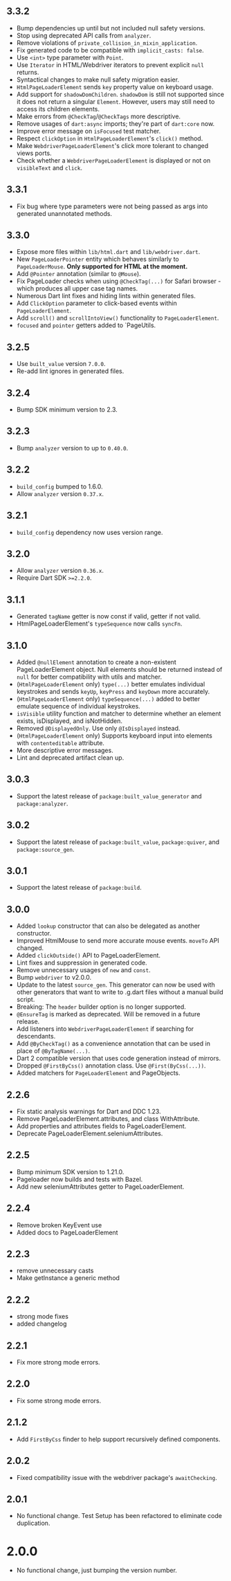 ## 3.3.2

- Bump dependencies up until but not included null safety versions.
- Stop using deprecated API calls from `analyzer`.
- Remove violations of `private_collision_in_mixin_application`.
- Fix generated code to be compatible with `implicit_casts: false`.
- Use `<int>` type parameter with `Point`.
- Use `Iterator` in HTML/Webdriver iterators to prevent explicit `null` returns.
- Syntactical changes to make null safety migration easier.
- `HtmlPageLoaderElement` sends `key` property value on keyboard usage.
- Add support for `shadowDomChildren`. `shadowDom` is still not supported since it does not return a singular `Element`. However, users may still need to access its children elements.
- Make errors from `@CheckTag`/`@CheckTags` more descriptive.
- Remove usages of `dart:async` imports; they're part of `dart:core` now.
- Improve error message on `isFocused` test matcher.
- Respect `clickOption` in `HtmlPageLoaderElement`'s `click()` method.
- Make `WebdriverPageLoaderElement`'s click more tolerant to changed views ports.
- Check whether a `WebdriverPageLoaderElement` is displayed or not on `visibleText` and `click`.

## 3.3.1

- Fix bug where type parameters were not being passed as args into generated
  unannotated methods.

## 3.3.0

- Expose more files within `lib/html.dart` and `lib/webdriver.dart`.
- New `PageLoaderPointer` entity which behaves similarly to `PageLoaderMouse`. **Only supported for HTML at the moment.**
- Add `@Pointer` annotation (similar to `@Mouse`).
- Fix PageLoader checks when using `@CheckTag(...)` for Safari browser - which produces all upper case tag names.
- Numerous Dart lint fixes and hiding lints within generated files.
- Add `ClickOption` parameter to click-based events within `PageLoaderElement`.
- Add `scroll()` and `scrollIntoView()` functionality to `PageLoaderElement`.
- `focused` and `pointer` getters added to `PageUtils.

## 3.2.5

- Use `built_value` version `7.0.0`.
- Re-add lint ignores in generated files.

## 3.2.4
- Bump SDK minimum version to 2.3.

## 3.2.3
- Bump `analyzer` version to up to `0.40.0`.

## 3.2.2

- `build_config` bumped to 1.6.0.
- Allow `analyzer` version `0.37.x`.

## 3.2.1

- `build_config` dependency now uses version range.

## 3.2.0

- Allow `analyzer` version `0.36.x`.
- Require Dart SDK `>=2.2.0`.

## 3.1.1

- Generated `tagName` getter is now const if valid, getter if not valid.
- HtmlPageLoaderElement's `typeSequence` now calls `syncFn`.

## 3.1.0

- Added `@nullElement` annotation to create a non-existent PageLoaderElement object. 
  Null elements should be returned instead of `null` for better compatibility with
  utils and matcher.
- (`HtmlPageLoaderElement` only) `type(...)` better emulates individual keystrokes and sends
  `keyUp`, `keyPress` and `keyDown` more accurately.
- (`HtmlPageLoaderElement` only) `typeSequence(...)` added to better emulate sequence of
  individual keystrokes.
- `isVisible` utility function and matcher to determine whether an element exists,
  isDisplayed, and isNotHidden.
- Removed `@DisplayedOnly`. Use only `@IsDisplayed` instead.
- (`HtmlPageLoaderElement` only) Supports keyboard input into elements with 
  `contenteditable` attribute.
- More descriptive error messages.
- Lint and deprecated artifact clean up.

## 3.0.3

- Support the latest release of `package:built_value_generator`
  and `package:analyzer`.

## 3.0.2

- Support the latest release of `package:built_value`,
  `package:quiver`, and `package:source_gen`.

## 3.0.1

- Support the latest release of `package:build`.

## 3.0.0

- Added `lookup` constructor that can also be delegated as another constructor.
- Improved HtmlMouse to send more accurate mouse events. `moveTo` API changed.
- Added `clickOutside()` API to PageLoaderElement.
- Lint fixes and suppression in generated code.
- Remove unnecessary usages of `new` and `const`.
- Bump `webdriver` to v2.0.0.
- Update to the latest `source_gen`. This generator can now be used with other
  generators that want to write to .g.dart files without a manual build script.
- Breaking: The `header` builder option is no longer supported.
- `@EnsureTag` is marked as deprecated. Will be removed in a future
  release.
- Add listeners into `WebdriverPageLoaderElement` if searching for
  descendants.
- Add `@ByCheckTag()` as a convenience annotation that can be used
  in place of `@ByTagName(...)`.
- Dart 2 compatible version that uses code generation instead of
  mirrors.
- Dropped `@FirstByCss()` annotation class. Use `@First(ByCss(...))`.
- Added matchers for `PageLoaderElement` and PageObjects.

## 2.2.6

* Fix static analysis warnings for Dart and DDC 1.23.
* Remove PageLoaderElement.attributes, and class WithAttribute.
* Add properties and attributes fields to PageLoaderElement.
* Deprecate PageLoaderElement.seleniumAttributes.

## 2.2.5

* Bump minimum SDK version to 1.21.0.
* Pageloader now builds and tests with Bazel.
* Add new seleniumAttributes getter to PageLoaderElement.

## 2.2.4

* Remove broken KeyEvent use
* Added docs to PageLoaderElement

## 2.2.3

* remove unnecessary casts
* Make getInstance a generic method

## 2.2.2

* strong mode fixes
* added changelog

## 2.2.1

* Fix more strong mode errors.

## 2.2.0

* Fix some strong mode errors.

## 2.1.2

* Add `FirstByCss` finder to help support recursively defined components.

## 2.0.2

* Fixed compatibility issue with the webdriver package's `awaitChecking`.

## 2.0.1

* No functional change. Test Setup has been refactored to eliminate code
  duplication.

# 2.0.0

* No functional change, just bumping the version number.
